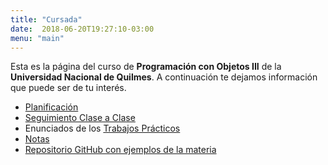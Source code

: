 ```yaml
---
title: "Cursada"
date:  2018-06-20T19:27:10-03:00
menu: "main"
---
```



Esta es la página del curso de **Programación con Objetos III** de la **Universidad Nacional de Quilmes**. A continuación te dejamos información que puede ser de tu interés. 

* [Planificación](../unq-planificacion)
* [Seguimiento Clase a Clase](https://github.com/unq-objetos3-alumnos/bitacoras-2017s1)
* Enunciados de los [Trabajos Prácticos](tps-2014-c1)
* [Notas](unq-notas-unq)
* [Repositorio GitHub con ejemplos de la materia](https://github.com/uqbar-paco?utf8=%E2%9C%93&query=obj3)